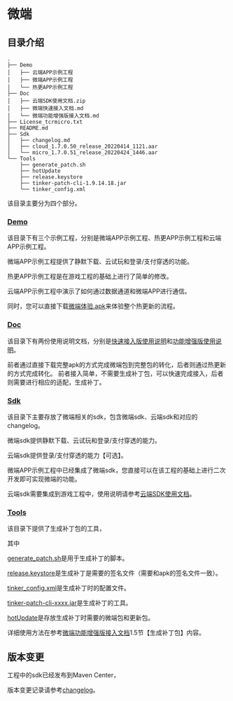 # 微端

## 目录介绍

``` shell
.
├── Demo
│   ├── 云端APP示例工程
│   ├── 微端APP示例工程
│   └── 热更APP示例工程
├── Doc
│   ├── 云端SDK使用文档.zip
│   ├── 微端快速接入文档.md
│   └── 微端功能增强版接入文档.md
├── License_tcrmicro.txt
├── README.md
├── Sdk
│   ├── changelog.md
│   ├── cloud_1.7.0.50_release_20220414_1121.aar
│   └── micro_1.7.0.51_release_20220424_1446.aar
└── Tools
    ├── generate_patch.sh
    ├── hotUpdate
    ├── release.keystore
    ├── tinker-patch-cli-1.9.14.18.jar
    └── tinker_config.xml
```

该目录主要分为四个部分。

### [Demo](Demo)

该目录下有三个示例工程，分别是微端APP示例工程、热更APP示例工程和云端APP示例工程。

微端APP示例工程提供了静默下载、云试玩和登录/支付穿透的功能。

热更APP示例工程是在游戏工程的基础上进行了简单的修改。

云端APP示例工程中演示了如何通过数据通道和微端APP进行通信。

同时，您可以直接下载[微端体验.apk](Demo/微端APP示例工程/微端体验.apk)来体验整个热更新的流程。

### [Doc](Doc)

该目录下有两份使用说明文档，分别是[快速接入版使用说明](Doc/微端快速接入文档.md)和[功能增强版使用说明](Doc/微端功能增强版接入文档.md)。

前者通过直接下载完整apk的方式完成微端包到完整包的转化，后者则通过热更新的方式完成转化。
前者接入简单，不需要生成补丁包，可以快速完成接入，后者则需要进行相应的适配，生成补丁。

### [Sdk](Sdk)

该目录下主要存放了微端相关的sdk，包含微端sdk、云端sdk和对应的changelog。

微端sdk提供静默下载、云试玩和登录/支付穿透的能力。

云端sdk提供登录/支付穿透的能力【可选】。

微端APP示例工程中已经集成了微端sdk，您直接可以在该工程的基础上进行二次开发即可实现微端的功能。

云端sdk需要集成到游戏工程中，使用说明请参考[云端SDK使用文档](Doc/云端SDK使用文档.zip)。

### [Tools](Tools)

该目录下提供了生成补丁包的工具，

其中

[generate_patch.sh](Tools/generate_patch.sh)是用于生成补丁的脚本。

[release.keystore](Tools/release.keystore)是生成补丁是需要的签名文件（需要和apk的签名文件一致）。

[tinker_config.xml](Tools/tinker_config.xml)是生成补丁时的配置文件。

[tinker-patch-cli-xxxx.jar](Tools/tinker-patch-cli-1.9.14.18.jar)是生成补丁的工具。

[hotUpdate](Tools/hotUpdate)是存放生成补丁时需要的微端包和更新包。

详细使用方法在参考[微端功能增强版接入文档](Doc/微端功能增强版接入文档.md#15-生成补丁包)1.5节【生成补丁包】内容。

## 版本变更

工程中的sdk已经发布到Maven Center，

版本变更记录请参考[changelog](Sdk/changelog.md)。
